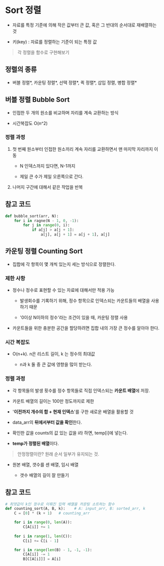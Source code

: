 # Sort 정렬

- 자료를 특정 기준에 의해 작은 값부터 큰 값, 혹은 그 반대의 순서대로 재배열하는 것

- 키(key) : 자료를 정렬하는 기준이 되는 특정 값

> 각 정렬을 함수로 구현해보기

## 정렬의 종류

- 버블 정렬*, 카운팅 정렬*, 선택 정렬*, 퀵 정렬*, 삽입 정렬, 병합 정렬*

## 버블 정렬 Bubble Sort

- 인접한 두 개의 원소를 비교하며 자리를 계속 교환하는 방식

- 시간복잡도 O(n^2)

### 정렬 과정

1. 첫 번째 원소부터 인접한 원소끼리 계속 자리를 교환하면서 맨 마지막 자리까지 이동

    - N 인덱스까지 있다면, N-1까지

    - 제일 큰 수가 제일 오른쪽으로 간다.

2. 나머지 구간에 대해서 같은 작업을 반복

## 참고 코드

```python
def bubble_sort(arr, N):
    for i in ragne(N - 1, 0, -1):
        for j in range(0, i):
            if a[j] > a[j + 1]:
                a[j], a[j + 1] = a[j + 1], a[j]
```

## 카운팅 정렬 Counting Sort

- 집합에 각 항목이 몇 개씩 있는지 세는 방식으로 정렬한다.

### 제한 사항

- 정수나 정수로 표현할 수 있는 자료에 대해서만 적용 가능

    - 발생회수를 기록하기 위해, 정수 항목으로 인덱스되는 카운트들의 배열을 사용하기 때문

    - '0이상 N이하의 정수'라는 조건이 있을 때, 카운팅 정렬 사용

- 카운트들을 위한 충분한 공간을 할당하려면 집합 내의 가장 큰 정수를 알아야 한다.

### 시간 복잡도

- O(n+k). n은 리스트 길이, k 는 정수의 최대값

    - n과 k 둘 중 큰 값에 영향을 많이 받는다.

### 정렬 과정

- 각 항목들의 발생 횟수를 정수 항목들로 직접 인덱스되는 **카운트 배열**에 저장.

- 카운트 배열의 길이는 100만 정도까지로 제한

- '**이전까지 개수의 합 + 현재 인덱스**'를 구한 새로운 배열을 활용할 것

- data_arr의 **뒤에서부터 값을 확인**한다.

- 확인한 값을 counts의 값 있는 값을 i라 하면, temp[i]에 넣는다.

- **temp가 정렬된 배열**이다.

> 안정정렬이란? 원래 순서 일부가 유지되는 것.

- 원본 배열, 갯수를 센 배열, 임시 배열 

    - 갯수 배열의 길이 잘 만들기

## 참고 코드

```python
# 최댓값이 k인 정수로 이뤄진 입력 배열을 카운팅 소트하는 함수
def counting_sort(A, B, k):    # A: input_arr, B: sorted_arr, k
    C = [0] * (k + 1)   # counting_arr

    for i in range(0, len(A)):
        C[A[i]] += 1
    
    for i in range(1, len(C)):
        C[i] += C[i - 1]

    for i in range(len(B) - 1, -1, -1):
        C[A[i]] -= 1
        B[C[A[i]]] = A[i]
```